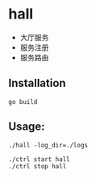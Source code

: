 # hall

* 大厅服务
* 服务注册
* 服务路由

## Installation

```
go build
```

## Usage:

```
./hall -log_dir=./logs

./ctrl start hall
./ctrl stop hall
```
